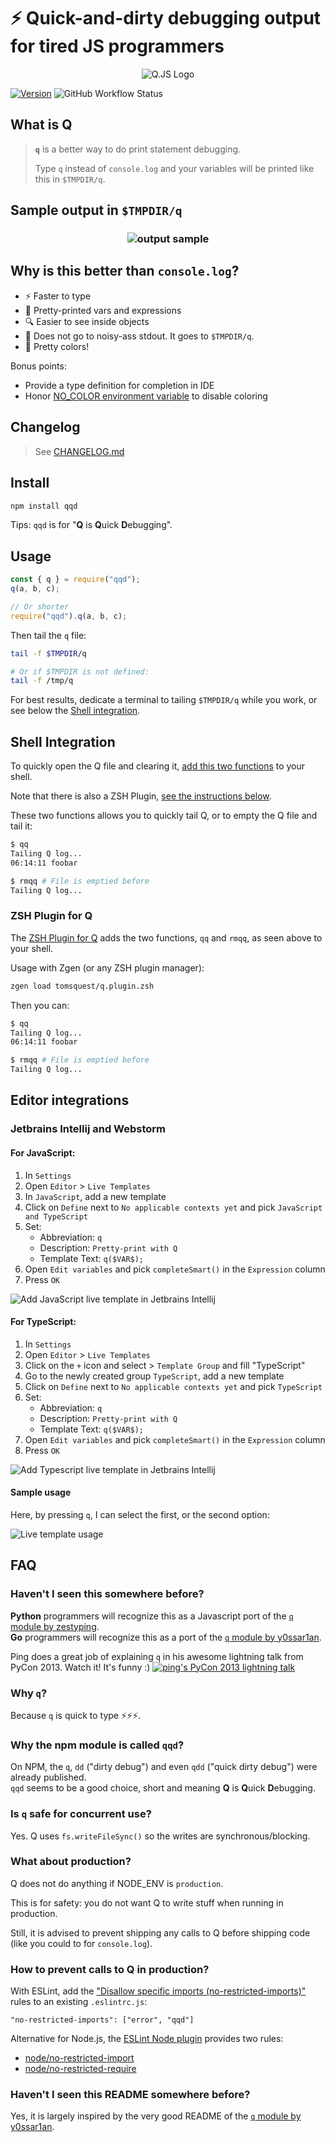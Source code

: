# ⚡ Quick-and-dirty debugging output for tired JS programmers

<div align="center">

<img src="docs/logo.png" title="Q.JS" alt="Q.JS Logo">

</div>

[![Version](https://img.shields.io/npm/v/qqd.svg?style=for-the-badge)](https://www.npmjs.com/package/qqd)
![GitHub Workflow Status](https://img.shields.io/github/workflow/status/tomsquest/q.js/check?style=for-the-badge)

## What is Q

> **`q`** is a better way to do print statement debugging.
>
> Type `q` instead of `console.log` and your variables will be printed like this in `$TMPDIR/q`.

## Sample output in `$TMPDIR/q`

<h3 align="center">

![output sample](docs/output_sample.png)

</h3>

## Why is this better than `console.log`?

- :zap: Faster to type
- :bento: Pretty-printed vars and expressions
- :mag: Easier to see inside objects
- :see_no_evil: Does not go to noisy-ass stdout. It goes to `$TMPDIR/q`.
- :art: Pretty colors!

Bonus points:

- Provide a type definition for completion in IDE
- Honor [NO_COLOR environment variable](https://no-color.org) to disable coloring

## Changelog

> See [CHANGELOG.md](CHANGELOG.md)

## Install

```sh
npm install qqd
```

Tips: `qqd` is for "**Q** is **Q**uick **D**ebugging".

## Usage

```js
const { q } = require("qqd");
q(a, b, c);

// Or shorter
require("qqd").q(a, b, c);
```

Then tail the `q` file:

```bash
tail -f $TMPDIR/q

# Or if $TMPDIR is not defined:
tail -f /tmp/q
```

For best results, dedicate a terminal to tailing `$TMPDIR/q` while you work, or see below the [Shell integration](#shell-integration).

## Shell Integration

To quickly open the Q file and clearing it, [add this two functions](https://raw.githubusercontent.com/tomsquest/q.plugin.zsh/master/q.plugin.zsh) to your shell.

Note that there is also a ZSH Plugin, [see the instructions below](#zsh-plugin-for-q).

These two functions allows you to quickly tail Q, or to empty the Q file and tail it:

```bash
$ qq
Tailing Q log...
06:14:11 foobar

$ rmqq # File is emptied before
Tailing Q log...
```

### ZSH Plugin for Q

The [ZSH Plugin for Q](https://github.com/tomsquest/q.plugin.zsh) adds the two functions, `qq` and `rmqq`, as seen above to your shell.

Usage with Zgen (or any ZSH plugin manager):

```bash
zgen load tomsquest/q.plugin.zsh
```

Then you can:

```bash
$ qq
Tailing Q log...
06:14:11 foobar

$ rmqq # File is emptied before
Tailing Q log...
```

## Editor integrations

### Jetbrains Intellij and Webstorm

#### For JavaScript:

1. In `Settings`
1. Open `Editor` > `Live Templates`
1. In `JavaScript`, add a new template
1. Click on `Define` next to `No applicable contexts yet` and pick `JavaScript and TypeScript`
1. Set:
   - Abbreviation: `q`
   - Description: `Pretty-print with Q`
   - Template Text: `q($VAR$);`
1. Open `Edit variables` and pick `completeSmart()` in the `Expression` column
1. Press `OK`

![Add JavaScript live template in Jetbrains Intellij](docs/jetbrains_add_live_template_javascript.png)

#### For TypeScript:

1. In `Settings`
1. Open `Editor` > `Live Templates`
1. Click on the `+` icon and select > `Template Group` and fill "TypeScript"
1. Go to the newly created group `TypeScript`, add a new template
1. Click on `Define` next to `No applicable contexts yet` and pick `TypeScript`
1. Set:
   - Abbreviation: `q`
   - Description: `Pretty-print with Q`
   - Template Text: `q($VAR$);`
1. Open `Edit variables` and pick `completeSmart()` in the `Expression` column
1. Press `OK`

![Add Typescript live template in Jetbrains Intellij](docs/jetbrains_add_live_template_typescript.png)

#### Sample usage

Here, by pressing `q`, I can select the first, or the second option:

![Live template usage](docs/jetbrains_live_template_usage.png.png)

## FAQ

### Haven't I seen this somewhere before?

**Python** programmers will recognize this as a Javascript port of the [`q` module by zestyping](https://github.com/zestyping/q).  
**Go** programmers will recognize this as a port of the [`q` module by y0ssar1an](https://github.com/y0ssar1an/q).

Ping does a great job of explaining `q` in his awesome lightning talk from PyCon 2013. Watch it! It's funny :)
[![ping's PyCon 2013 lightning talk](docs/q_presentation.png)](https://youtu.be/OL3De8BAhME?t=25m14s)

### Why `q`?

Because `q` is quick to type ⚡⚡⚡.

### Why the npm module is called `qqd`?

On NPM, the `q`, `dd` ("dirty debug") and even `qdd` ("quick dirty debug") were already published.  
`qqd` seems to be a good choice, short and meaning **Q** is **Q**uick **D**ebugging.

### Is `q` safe for concurrent use?

Yes. Q uses `fs.writeFileSync()` so the writes are synchronous/blocking.

### What about production?

Q does not do anything if NODE_ENV is `production`.

This is for safety: you do not want Q to write stuff when running in production.

Still, it is advised to prevent shipping any calls to Q before shipping code (like you could to for `console.log`).

### How to prevent calls to Q in production?

With ESLint, add the ["Disallow specific imports (no-restricted-imports)"](https://eslint.org/docs/rules/no-restricted-imports) rules to an existing `.eslintrc.js`:

```
"no-restricted-imports": ["error", "qqd"]
```

Alternative for Node.js, the [ESLint Node plugin]() provides two rules:

- [node/no-restricted-import](https://github.com/mysticatea/eslint-plugin-node/blob/master/docs/rules/no-restricted-import.md)
- [node/no-restricted-require](https://github.com/mysticatea/eslint-plugin-node/blob/master/docs/rules/no-restricted-require.md)

### Haven't I seen this README somewhere before?

Yes, it is largely inspired by the very good README of the [`q` module by y0ssar1an](https://github.com/y0ssar1an/q).
